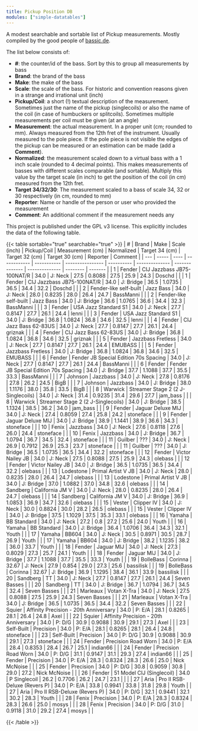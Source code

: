 ```yaml
---
title: Pickup Position DB
modules: ["simple-datatables"]
---
```


A modest searchable and sortable list of Pickup measurements. Mostly compiled by the good people of [bassic.de](https://www.bassic.de/threads/pu-positions-database.14789156/).

The list below consists of:

 * __#__: the counter/id of the bass. Sort by this to group all measurements by bass
 * __Brand__: the brand of the bass
 * __Make__: the make of the bass
 * __Scale__: the scale of the bass. For historic and convention reasons given in a strange and irrational unit (inch)
 * __Pickup/Coil__: a short (!) textual description of the measurement. Sometimes just the name of the pickup (singlecoils) or also the name of the coil (in case of humbuckers or splitcoils). Sometimes multiple measurements per coil must be given (at an angle)
 * __Measurement__: the actual measurement. In a proper unit (cm; rounded to mm). Always measured from the 12th fret of the instrument. Usually measured to the pole piece. If the pole piece is not visible the edges of the pickup can be measured or an estimation can be made (add a __Comment__).
 * __Normalized__: the measurement scaled down to a virtual bass with a 1 inch scale (rounded to 4 decimal points). This makes measurements of basses with different scales comparable (and sortable). Multiply this value by the target scale (in inch) to get the position of the coil (in cm) measured from the 12th fret.
 * __Target 34/32/30__: The measurement scaled to a bass of scale 34, 32 or 30 respectively (in cm, rounded to mm)
 * __Reporter__: Name or handle of the person or user who provided the measurement
 * __Comment__: An additional comment if the measurement needs any

This project is published under the GPL v3 license. This explicitly includes the data of the following table.

{{< table sortable="true" searchable="true" >}}
|  #  | Brand | Make | Scale (inch) | Pickup/Coil | Measurement (cm) | Normalized | Target 34 (cm) | Target 32 (cm) | Target 30 (cm) | Reporter | Comment |
| --- | ----- | ---- | ------------ | ----------- | ---------------- | ---------- | -------------- | -------------- | -------------- | -------- | ------- |
| 1 | Fender | CIJ Jazzbass JB75-100NAT/R | 34.0 | J: Neck | 27.5 | 0.8088 | 27.5 | 25.9 | 24.3 | Doschd |  |
| 1 | Fender | CIJ Jazzbass JB75-100NAT/R | 34.0 | J: Bridge | 36.5 | 1.0735 | 36.5 | 34.4 | 32.2 | Doschd |  |
| 2 | Fender-like self-built | Jazz Bass | 34.0 | J: Neck | 28.0 | 0.8235 | 28.0 | 26.4 | 24.7 | BassManni |  |
| 2 | Fender-like self-built | Jazz Bass | 34.0 | J: Bridge | 36.6 | 1.0765 | 36.6 | 34.4 | 32.3 | BassManni |  |
| 3 | Fender | USA Jazz Standard S1 | 34.0 | J: Neck | 27.7 | 0.8147 | 27.7 | 26.1 | 24.4 | lenni |  |
| 3 | Fender | USA Jazz Standard S1 | 34.0 | J: Bridge | 36.8 | 1.0824 | 36.8 | 34.6 | 32.5 | lenni |  |
| 4 | Fender | CIJ Jazz Bass 62-83US | 34.0 | J: Neck | 27.7 | 0.8147 | 27.7 | 26.1 | 24.4 | griznak |  |
| 4 | Fender | CIJ Jazz Bass 62-83US | 34.0 | J: Bridge | 36.8 | 1.0824 | 36.8 | 34.6 | 32.5 | griznak |  |
| 5 | Fender | Jazzbass Fretless | 34.0 | J: Neck | 27.7 | 0.8147 | 27.7 | 26.1 | 24.4 | EMUBASS |  |
| 5 | Fender | Jazzbass Fretless | 34.0 | J: Bridge | 36.8 | 1.0824 | 36.8 | 34.6 | 32.5 | EMUBASS |  |
| 6 | Fender | Fender JB Special Edition 70s Spacing | 34.0 | J: Neck | 27.7 | 0.8147 | 27.7 | 26.1 | 24.4 | BassManni |  |
| 6 | Fender | Fender JB Special Edition 70s Spacing | 34.0 | J: Bridge | 37.7 | 1.1088 | 37.7 | 35.5 | 33.3 | BassManni |  |
| 7 | Johnson | Jazzbass | 34.0 | J: Neck | 27.8 | 0.8176 | 27.8 | 26.2 | 24.5 | BigB |  |
| 7 | Johnson | Jazzbass | 34.0 | J: Bridge | 38.0 | 1.1176 | 38.0 | 35.8 | 33.5 | BigB |  |
| 8 | Warwick | Streamer Stage 2 (2 J-Singlecoils) | 34.0 | J: Neck | 31.4 | 0.9235 | 31.4 | 29.6 | 27.7 | jam_bass |  |
| 8 | Warwick | Streamer Stage 2 (2 J-Singlecoils) | 34.0 | J: Bridge | 38.5 | 1.1324 | 38.5 | 36.2 | 34.0 | jam_bass |  |
| 9 | Fender | Jaguar Deluxe MIJ | 34.0 | J: Neck | 27.4 | 0.8059 | 27.4 | 25.8 | 24.2 | stoneface |  |
| 9 | Fender | Jaguar Deluxe MIJ | 34.0 | J: Bridge | 38.9 | 1.1441 | 38.9 | 36.6 | 34.3 | stoneface |  |
| 10 | Fenix | Jazzbass | 34.0 | J: Neck | 27.6 | 0.8118 | 27.6 | 26.0 | 24.4 | stoneface |  |
| 10 | Fenix | Jazzbass | 34.0 | J: Bridge | 36.7 | 1.0794 | 36.7 | 34.5 | 32.4 | stoneface |  |
| 11 | Guilber | ??? | 34.0 | J: Neck | 26.9 | 0.7912 | 26.9 | 25.3 | 23.7 | stoneface |  |
| 11 | Guilber | ??? | 34.0 | J: Bridge | 36.5 | 1.0735 | 36.5 | 34.4 | 32.2 | stoneface |  |
| 12 | Fender | Victor Nailey JB | 34.0 | J: Neck | 27.5 | 0.8088 | 27.5 | 25.9 | 24.3 | olebass |  |
| 12 | Fender | Victor Nailey JB | 34.0 | J: Bridge | 36.5 | 1.0735 | 36.5 | 34.4 | 32.2 | olebass |  |
| 13 | Lodestone | Primal Artist V JB | 34.0 | J: Neck | 28.0 | 0.8235 | 28.0 | 26.4 | 24.7 | olebass |  |
| 13 | Lodestone | Primal Artist V JB | 34.0 | J: Bridge | 37.0 | 1.0882 | 37.0 | 34.8 | 32.6 | olebass |  |
| 14 | Sandberg | California JM V | 34.0 | J: Neck | 28.0 | 0.8235 | 28.0 | 26.4 | 24.7 | olebass |  |
| 14 | Sandberg | California JM V | 34.0 | J: Bridge | 36.9 | 1.0853 | 36.9 | 34.7 | 32.6 | olebass |  |
| 15 | Vester | Clipper IV | 34.0 | J: Neck | 30.0 | 0.8824 | 30.0 | 28.2 | 26.5 | olebass |  |
| 15 | Vester | Clipper IV | 34.0 | J: Bridge | 37.5 | 1.1029 | 37.5 | 35.3 | 33.1 | olebass |  |
| 16 | Yamaha | BB Standard | 34.0 | J: Neck | 27.2 | 0.8 | 27.2 | 25.6 | 24.0 | Youth |  |
| 16 | Yamaha | BB Standard | 34.0 | J: Bridge | 36.4 | 1.0706 | 36.4 | 34.3 | 32.1 | Youth |  |
| 17 | Yamaha | BB604 | 34.0 | J: Neck | 30.5 | 0.8971 | 30.5 | 28.7 | 26.9 | Youth |  |
| 17 | Yamaha | BB604 | 34.0 | J: Bridge | 38.2 | 1.1235 | 38.2 | 36.0 | 33.7 | Youth |  |
| 18 | Fender | Jaguar MIJ | 34.0 | J: Neck | 27.3 | 0.8029 | 27.3 | 25.7 | 24.1 | Youth |  |
| 18 | Fender | Jaguar MIJ | 34.0 | J: Bridge | 37.7 | 1.1088 | 37.7 | 35.5 | 33.3 | Youth |  |
| 19 | BolleBass | Corinna | 32.67 | J: Neck | 27.9 | 0.854 | 29.0 | 27.3 | 25.6 | bassilisk |  |
| 19 | BolleBass | Corinna | 32.67 | J: Bridge | 36.9 | 1.1295 | 38.4 | 36.1 | 33.9 | bassilisk |  |
| 20 | Sandberg | TT | 34.0 | J: Neck | 27.7 | 0.8147 | 27.7 | 26.1 | 24.4 | Seven Basses |  |
| 20 | Sandberg | TT | 34.0 | J: Bridge | 36.7 | 1.0794 | 36.7 | 34.5 | 32.4 | Seven Basses |  |
| 21 | Marleaux | Votan X-Tra | 34.0 | J: Neck | 27.5 | 0.8088 | 27.5 | 25.9 | 24.3 | Seven Basses |  |
| 21 | Marleaux | Votan X-Tra | 34.0 | J: Bridge | 36.5 | 1.0735 | 36.5 | 34.4 | 32.2 | Seven Basses |  |
| 22 | Squier | Affinity Precision - 20th Anniversary | 34.0 | P: E/A | 28.1 | 0.8265 | 28.1 | 26.4 | 24.8 | Axel |  |
| 22 | Squier | Affinity Precision - 20th Anniversary | 34.0 | P: D/G | 30.9 | 0.9088 | 30.9 | 29.1 | 27.3 | Axel |  |
| 23 | Self-Built | Precision | 34.0 | P: E/A | 28.1 | 0.8265 | 28.1 | 26.4 | 24.8 | stoneface |  |
| 23 | Self-Built | Precision | 34.0 | P: D/G | 30.9 | 0.9088 | 30.9 | 29.1 | 27.3 | stoneface |  |
| 24 | Fender | Precision Road Worn | 34.0 | P: E/A | 28.4 | 0.8353 | 28.4 | 26.7 | 25.1 | indian66 |  |
| 24 | Fender | Precision Road Worn | 34.0 | P: D/G | 31.1 | 0.9147 | 31.1 | 29.3 | 27.4 | indian66 |  |
| 25 | Fender | Precision | 34.0 | P: E/A | 28.3 | 0.8324 | 28.3 | 26.6 | 25.0 | Nick McNoise |  |
| 25 | Fender | Precision | 34.0 | P: D/G | 30.8 | 0.9059 | 30.8 | 29.0 | 27.2 | Nick McNoise |  |
| 26 | Fender | 51 Model CIJ (Singlecoil) | 34.0 | P Singlecoil | 26.2 | 0.7706 | 26.2 | 24.7 | 23.1 |  |  |
| 27 | Aria | Pro II RSB-Deluxe (Revers P) | 34.0 | P: E/A | 33.8 | 0.9941 | 33.8 | 31.8 | 29.8 | Youth |  |
| 27 | Aria | Pro II RSB-Deluxe (Revers P) | 34.0 | P: D/G | 32.1 | 0.9441 | 32.1 | 30.2 | 28.3 | Youth |  |
| 28 | Fenix | Precision | 34.0 | P: E/A | 28.3 | 0.8324 | 28.3 | 26.6 | 25.0 | mosys |  |
| 28 | Fenix | Precision | 34.0 | P: D/G | 31.0 | 0.9118 | 31.0 | 29.2 | 27.4 | mosys |  |

{{< /table >}}
